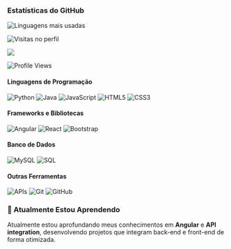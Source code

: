 ### Estatísticas do GitHub

![Linguagens mais usadas](https://github-readme-stats.vercel.app/api/top-langs/?username=lucasvieiraz&layout=compact&theme=dark)

![Visitas no perfil](https://komarev.com/ghpvc/?username=lucasvieiraz&color=blue)



<a href="https://github.com/lucasvieiraz">
  <img align="center" src="https://github-readme-stats.vercel.app/api?username=lucasvieiraz&show_icons=true&theme=dark&count_private=true" />
</a>

![Profile Views](https://komarev.com/ghpvc/?username=lucasvieiraz&color=blue)


#### Linguagens de Programação
![Python](https://img.shields.io/badge/-Python-333?style=flat&logo=python)
![Java](https://img.shields.io/badge/-Java-333?style=flat&logo=java)
![JavaScript](https://img.shields.io/badge/-JavaScript-333?style=flat&logo=javascript)
![HTML5](https://img.shields.io/badge/-HTML5-333?style=flat&logo=html5)
![CSS3](https://img.shields.io/badge/-CSS3-333?style=flat&logo=css3)

#### Frameworks e Bibliotecas
![Angular](https://img.shields.io/badge/-Angular-333?style=flat&logo=angular)
![React](https://img.shields.io/badge/-React-333?style=flat&logo=react)
![Bootstrap](https://img.shields.io/badge/-Bootstrap-333?style=flat&logo=bootstrap)

#### Banco de Dados
![MySQL](https://img.shields.io/badge/-MySQL-333?style=flat&logo=mysql)
![SQL](https://img.shields.io/badge/-SQL-333?style=flat&logo=postgresql)

#### Outras Ferramentas
![APIs](https://img.shields.io/badge/-APIs-333?style=flat&logo=api)
![Git](https://img.shields.io/badge/-Git-333?style=flat&logo=git)
![GitHub](https://img.shields.io/badge/-GitHub-333?style=flat&logo=github)

### 🌱 Atualmente Estou Aprendendo
Atualmente estou aprofundando meus conhecimentos em **Angular** e **API integration**, desenvolvendo projetos que integram back-end e front-end de forma otimizada.

